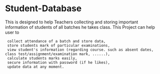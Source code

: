 # Student-Database

This is designed to help Teachers collecting and storing important information of students of all batches he takes class. This Project can help user to

     collect attendance of a batch and store data, 
     store students mark of particular examinations, 
     view student's information (regarding course. such as absent dates, class test/assignment/examination mark, ......), 
     calculate students marks easily, 
     secure information with password (if he likes), 
     update data at any moment.
